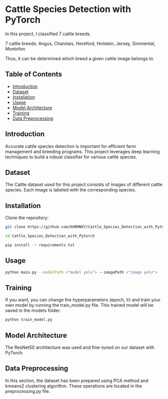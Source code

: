 # Cattle Species Detection with PyTorch
In this project, I classified 7 cattle breeds.

7 cattle breeds: Angus, Charolais, Hereford, Holstein, Jersey, Simmental, Montofon

Thus, it can be determined which breed a given cattle image belongs to.


## Table of Contents

- [Introduction](#introduction)
- [Dataset](#dataset)
- [Installation](#installation)
- [Usage](#usage)
- [Model Architecture](#model-architecture)
- [Training](#training)
- [Data Preprocessing]((#data-preprocessing))


## Introduction

Accurate cattle species detection is important for efficient farm management and breeding programs. This project leverages deep learning techniques to build a robust classifier for various cattle species.

## Dataset

The Cattle dataset used for this project consists of images of different cattle species. Each image is labeled with the corresponding species.

## Installation

Clone the repository:

```bash
git clone https://github.com/KHRMNKY/Cattle_Species_Detection_with_Pytorch.git

cd Cattle_Species_Detection_with_Pytorch

pip install -r requirements.txt
```

## Usage
```bash
python main.py --modelPath <"model yolu"> --imagePath <"image yolu">
```

## Training

If you want, you can change the hyperparameters (epoch, lr) and train your own model by running the train_model.py file. This trained model will be saved in the models folder.

```bash
python train_model.py
```

## Model Architecture
The ResNet50 architecture was used and fine-tuned on our dataset with PyTorch.


## Data Preprocessing
In this section, the dataset has been prepared using PCA method and  kmeans2 clustering algorithm.
These operations are located in the preprocessing.py file.

